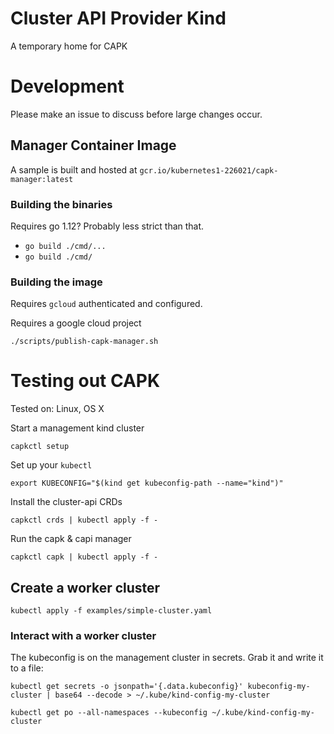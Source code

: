 # Cluster API Provider Kind

A temporary home for CAPK

# Development

Please make an issue to discuss before large changes occur. 

## Manager Container Image

A sample is built and hosted at `gcr.io/kubernetes1-226021/capk-manager:latest` 

### Building the binaries

Requires go 1.12? Probably less strict than that.

* `go build ./cmd/...`
* `go build ./cmd/`

### Building the image

Requires `gcloud` authenticated and configured.

Requires a google cloud project

`./scripts/publish-capk-manager.sh`

# Testing out CAPK

Tested on: Linux, OS X

Start a management kind cluster

`capkctl setup`

Set up your `kubectl`

`export KUBECONFIG="$(kind get kubeconfig-path --name="kind")"`

Install the cluster-api CRDs

`capkctl crds | kubectl apply -f -`

Run the capk & capi manager

`capkctl capk | kubectl apply -f -`

## Create a worker cluster

`kubectl apply -f examples/simple-cluster.yaml`

### Interact with a worker cluster

The kubeconfig is on the management cluster in secrets. Grab it and write it to a file:

`kubectl get secrets -o jsonpath='{.data.kubeconfig}' kubeconfig-my-cluster | base64 --decode > ~/.kube/kind-config-my-cluster`
 
`kubectl get po --all-namespaces --kubeconfig ~/.kube/kind-config-my-cluster`

